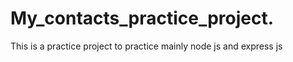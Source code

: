 # My_contacts_practice_project.
This is a practice project to practice mainly node js and express js
